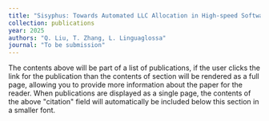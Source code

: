 ```yaml
---
title: "Sisyphus: Towards Automated LLC Allocation in High-speed Softwarized Networks"
collection: publications
year: 2025  
authors: "Q. Liu, T. Zhang, L. Linguaglossa"
journal: "To be submission"
---
```




The contents above will be part of a list of publications, if the user clicks the link for the publication than the contents of section will be rendered as a full page, allowing you to provide more information about the paper for the reader. When publications are displayed as a single page, the contents of the above "citation" field will automatically be included below this section in a smaller font.
